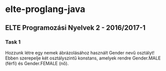 # elte-proglang-java

## ELTE Programozási Nyelvek 2 - 2016/2017-1

### Task 1

Hozzunk létre egy nemek ábrázolásához használt Gender nevű osztályt! Ebben szerepelje két osztályszintű konstans, amelyek rendre Gender.MALE (férfi) és Gender.FEMALE (nő).
